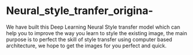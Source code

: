 # Neural_style_tranfer_origina-
We have built this Deep Learning Neural Style transfer model which can help you to improve the way you learn to style the existing image, the main purpose is to perfect the skill of style transfer using computer based architecture, we hope to get the images for you perfect and quick.
